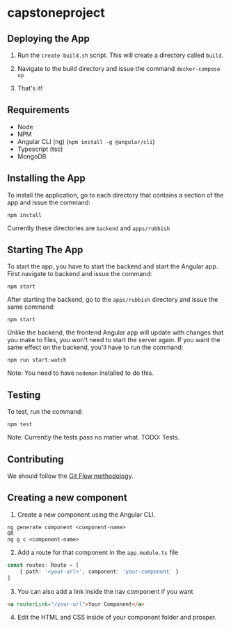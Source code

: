 # capstoneproject

## Deploying the App

1. Run the `create-build.sh` script. This will create a directory called `build`. 

2. Navigate to the build directory and issue the command `docker-compose up`

3. That's it!


## Requirements

- Node
- NPM
- Angular CLI (ng) (`npm install -g @angular/cli`)
- Typescript (tsc)
- MongoDB

## Installing the App
To install the application, go to each directory that contains a section of the app and issue the command:
```
npm install
```
Currently these directories are `backend` and `apps/rubbish`

## Starting The App
To start the app, you have to start the backend and start the Angular app.
First navigate to backend and issue the command:
```
npm start
```
After starting the backend, go to the `apps/rubbish` directory and issue the same command:
```
npm start
```
Unlike the backend, the frontend Angular app will update with changes that you make to files, you won't need to start the server again. If you want the same effect on the backend, you'll have to run the command:
```
npm run start:watch
```
Note: You need to have `nodemon` installed to do this.

## Testing
To test, run the command:
```
npm test
```
Note: Currently the tests pass no matter what. TODO: Tests.

## Contributing
We should follow the [Git Flow methodology](https://www.atlassian.com/git/tutorials/comparing-workflows/gitflow-workflow).

## Creating a new component
1. Create a new component using the Angular CLI.
```
ng generate component <component-name>
OR
ng g c <component-name>
```
2. Add a route for that component in the `app.module.ts` file
```typescript
const routes: Route = [
    { path: '<your-url>', component: 'your-component' }
]
```
3. You can also add a link inside the nav component if you want
```html
<a routerLink="/your-url">Your Component</a>
```

4. Edit the HTML and CSS inside of your component folder and prosper.

